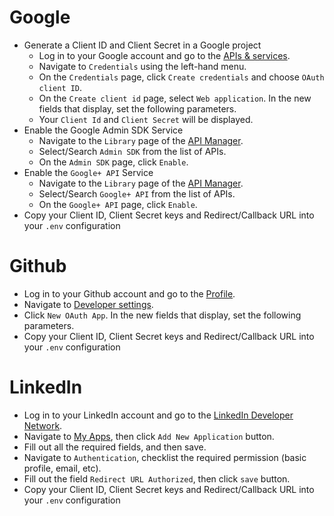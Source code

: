 # Google

- Generate a Client ID and Client Secret in a Google project
    - Log in to your Google account and go to the [APIs & services](https://console.developers.google.com/projectselector/apis/credentials).
    - Navigate to `Credentials` using the left-hand menu.
    - On the `Credentials` page, click `Create credentials` and choose `OAuth client ID`.
    - On the `Create client id` page, select `Web application`. In the new fields that display, set the following parameters.
    - Your `Client Id` and `Client Secret` will be displayed.
- Enable the Google Admin SDK Service
    - Navigate to the `Library` page of the [API Manager](https://console.developers.google.com/apis/dashboard).
    - Select/Search `Admin SDK` from the list of APIs.
    - On the `Admin SDK` page, click `Enable`.
- Enable the `Google+ API` Service
    - Navigate to the `Library` page of the [API Manager](https://console.developers.google.com/apis/dashboard).
    - Select/Search `Google+ API` from the list of APIs.
    - On the `Google+ API` page, click `Enable`.
- Copy your Client ID, Client Secret keys and Redirect/Callback URL into your `.env` configuration


# Github
- Log in to your Github account and go to the [Profile](https://github.com/settings/profile).
- Navigate to [Developer settings](https://github.com/settings/developers).
- Click `New OAuth App`. In the new fields that display, set the following parameters.
- Copy your Client ID, Client Secret keys and Redirect/Callback URL into your `.env` configuration


# LinkedIn
- Log in to your LinkedIn account and go to the [LinkedIn Developer Network](https://developer.linkedin.com/).
- Navigate to [My Apps](https://www.linkedin.com/developer/apps), then click `Add New Application` button.
- Fill out all the required fields, and then save.
- Navigate to `Authentication`, checklist the required permission (basic profile, email, etc).
- Fill out the field `Redirect URL Authorized`, then click `save` button.
- Copy your Client ID, Client Secret keys and Redirect/Callback URL into your `.env` configuration